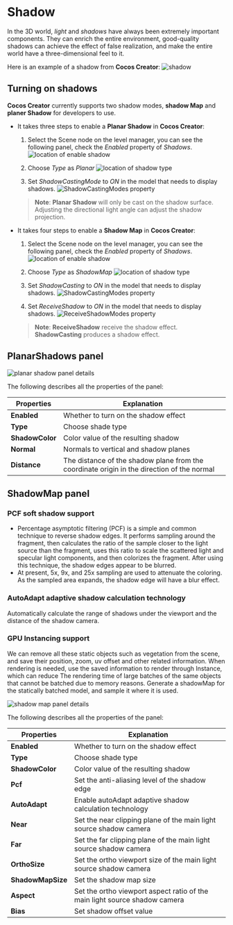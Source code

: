 # Shadow

In the 3D world, *light* and *shadows* have always been extremely important components. They can enrich the entire environment, good-quality shadows can achieve the effect of false realization, and make the entire world have a three-dimensional feel to it.

Here is an example of a shadow from __Cocos Creator__:
![shadow](shadow/shadowExample.png)

## Turning on shadows

__Cocos Creator__ currently supports two shadow modes, __shadow Map__ and __planer Shadow__ for developers to use.

* It takes three steps to enable a __Planar Shadow__ in __Cocos Creator__:

  1. Select the Scene node on the level manager, you can see the following panel, check the *Enabled* property of *Shadows*.
![location of enable shadow](shadow/shadows.png)

  2. Choose *Type* as *Planar*
![location of shadow type](shadow/planarShadowType.png)

  3. Set *ShadowCastingMode* to *ON* in the model that needs to display shadows.
![ShadowCastingModes property](shadow/planarShadowCastingMode.png)

  > **Note**: __Planar Shadow__ will only be cast on the shadow surface. Adjusting the directional light angle can adjust the shadow projection.

* It takes four steps to enable a __Shadow Map__ in __Cocos Creator__:

  1. Select the Scene node on the level manager, you can see the following panel, check the *Enabled* property of *Shadows*.
![location of enable shadow](shadow/shadows.png)

  2. Choose *Type* as *ShadowMap*
![location of shadow type](shadow/shadowMapType.png)

  3. Set *ShadowCasting* to *ON* in the model that needs to display shadows.
![ShadowCastingModes property](shadow/shadowMapCastingMode.png)

  4. Set *ReceiveShadow* to *ON* in the model that needs to display shadows.
![ReceiveShadowModes property](shadow/shadowMapReceiveMode.png)

  > **Note**: __ReceiveShadow__ receive the shadow effect. __ShadowCasting__ produces a shadow effect.

## PlanarShadows panel

![planar shadow panel details](shadow/planarShadowsDetail.png)

The following describes all the properties of the panel:

| Properties | Explanation |
| --- | --- |
| **Enabled**     | Whether to turn on the shadow effect |
| **Type**        | Choose shade type |
| **ShadowColor** | Color value of the resulting shadow |
| **Normal**      | Normals to vertical and shadow planes |
| **Distance**    | The distance of the shadow plane from the coordinate origin in the direction of the normal |

## ShadowMap panel

### PCF soft shadow support

* Percentage asymptotic filtering (PCF) is a simple and common technique to reverse shadow edges. It performs sampling around the fragment, then calculates the ratio of the sample closer to the light source than the fragment, uses this ratio to scale the scattered light and specular light components, and then colorizes the fragment. After using this technique, the shadow edges appear to be blurred.
* At present, 5x, 9x, and 25x sampling are used to attenuate the coloring. As the sampled area expands, the shadow edge will have a blur effect.

### AutoAdapt adaptive shadow calculation technology

Automatically calculate the range of shadows under the viewport and the distance of the shadow camera.

### GPU Instancing support

We can remove all these static objects such as vegetation from the scene, and save their position, zoom, uv offset and other related information. When rendering is needed, use the saved information to render through Instance, which can reduce The rendering time of large batches of the same objects that cannot be batched due to memory reasons. Generate a shadowMap for the statically batched model, and sample it where it is used.

![shadow map panel details](shadow/shadowsMapDetail.png)

The following describes all the properties of the panel:

| Properties | Explanation |
| --- | --- |
| **Enabled**         | Whether to turn on the shadow effect |
| **Type**            | Choose shade type |
| **ShadowColor**     | Color value of the resulting shadow |
| **Pcf**             | Set the anti-aliasing level of the shadow edge |
| **AutoAdapt**       | Enable autoAdapt adaptive shadow calculation technology    |
| **Near**            | Set the near clipping plane of the main light source shadow camera |
| **Far**             | Set the far clipping plane of the main light source shadow camera |
| **OrthoSize**       | Set the ortho viewport size of the main light source shadow camera |
| **ShadowMapSize**   | Set the shadow map size |
| **Aspect**          | Set the ortho viewport aspect ratio of the main light source shadow camera |
| **Bias**            | Set shadow offset value    |
